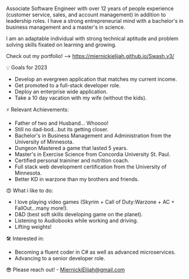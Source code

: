 Associate Software Engineer with over 12 years of people experience (customer service, sales, and account management) in addition to leadership roles. I have a strong entrepreneurial mind with a bachelor's in business management and a master's in science. 

I am an adaptable individual with strong technical aptitude and problem solving skills fixated on learning and growing. 

Check out my portfolio! -->  https://miernickielijah.github.io/Swash.v3/

💡 Goals for 2023
+ Develop an evergreen application that matches my current income.
+ Get promoted to a full-stack developer role.
+ Deploy an enterprise wide application.
+ Take a 10 day vacation with my wife (without the kids).

⚡ Relevant Achievements:
+ Father of two and Husband... Whoooo!
+ Still no dad-bod...but its getting closer.  
+ Bachelor's in Business Management and Administration from the University of Minnesota.
+ Dungeon Mastered a game that lasted 5 years.
+ Master's in Exercise Science from Concordia University St. Paul.
+ Certified personal traininer and nutrition coach. 
+ Full stack web development certification from the University of Minnesota.
+ Better KD in warzone than my brothers and friends. 

😍 What i like to do:
+ I love playing video games (Skyrim + Call of Duty:Warzone + AC + FallOut...many more!).
+ D&D (best soft skills developing game on the planet).
+ Listening to Audiobooks while working and driving.
+ Lifting weights! 

🛠 Interested in:
+  Becoming a fluent coder in C# as well as advanced microservices.
+  Advancing to a senior developer role. 

😎 Please reach out! - MiernickiElijah@gmail.com
